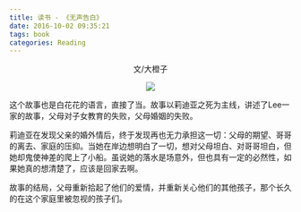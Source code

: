 ```yaml
---
title: 读书 - 《无声告白》
date: 2016-10-02 09:35:21
tags: book
categories: Reading
---
```


<center>文/大橙子

![](/images/never-told-you.jpg)

</center>

这个故事也是白花花的语言，直接了当。故事以莉迪亚之死为主线，讲述了Lee一家的故事，父母对子女教育的失败，父母婚姻的失败。

莉迪亚在发现父亲的婚外情后，终于发现再也无力承担这一切：父母的期望、哥哥的离去、家庭的压抑。当她在岸边想明白了一切，想对父母坦白、对哥哥坦白，但她却鬼使神差的爬上了小船。虽说她的落水是场意外，但也具有一定的必然性，如果她真的想清楚了，应该是回家去啊。

故事的结局，父母重新拾起了他们的爱情，并重新关心他们的其他孩子，那个长久的在这个家庭里被忽视的孩子们。

